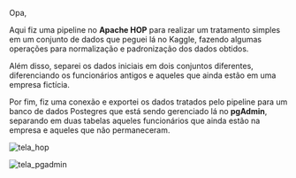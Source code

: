 Opa,

Aqui fiz uma pipeline no **Apache HOP** para realizar um tratamento simples em um conjunto de dados que peguei lá no Kaggle, fazendo algumas operações para normalização e padronização dos dados obtidos. 

Além disso, separei os dados iniciais em dois conjuntos diferentes, diferenciando os funcionários antigos e aqueles que ainda estão em uma empresa fictícia.

Por fim, fiz uma conexão e exportei os dados tratados pelo pipeline para um banco de dados Postegres que está sendo gerenciado lá no **pgAdmin**, separando em duas tabelas aqueles funcionários que ainda estão na empresa e aqueles que não permaneceram.

![tela_hop](https://github.com/juliopedroo/dataengineer/assets/100296280/6350c05f-098d-4249-8895-7b856f7ab6f3)

![tela_pgadmin](https://github.com/juliopedroo/dataengineer/assets/100296280/6d53edd2-0571-4bfb-8390-4378fc9d7ebb)
